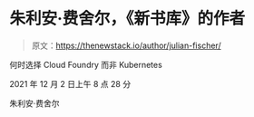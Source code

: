 # 朱利安·费舍尔，《新书库》的作者

> 原文：<https://thenewstack.io/author/julian-fischer/>

何时选择 Cloud Foundry 而非 Kubernetes

2021 年 12 月 2 日上午 8 点 28 分

朱利安·费舍尔